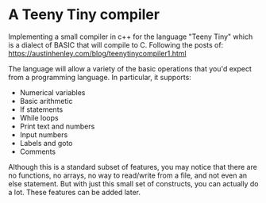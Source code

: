 # A Teeny Tiny compiler

Implementing a small compiler in c++ for the language "Teeny Tiny" which is a dialect of BASIC that will compile to C. 
Following the posts of: https://austinhenley.com/blog/teenytinycompiler1.html

The language will allow a variety of the basic operations that you'd expect from a programming language. In particular, it supports:

- Numerical variables
- Basic arithmetic
- If statements
- While loops
- Print text and numbers
- Input numbers
- Labels and goto
- Comments

Although this is a standard subset of features, you may notice that there are no functions, no arrays, no way to read/write from a file, and not even an else statement. 
But with just this small set of constructs, you can actually do a lot. These features can be added later. 
